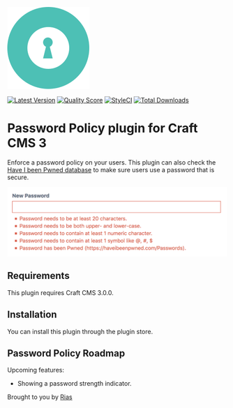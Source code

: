 ![Icon](./src/icon.svg)

[![Latest Version](https://img.shields.io/github/release/rias500/craft-password-policy.svg?style=flat-square)](https://github.com/rias500/craft-password-policy/releases)
[![Quality Score](https://img.shields.io/scrutinizer/g/rias500/craft-password-policy.svg?style=flat-square)](https://scrutinizer-ci.com/g/rias500/craft-password-policy)
[![StyleCI](https://styleci.io/repos/128541682/shield)](https://styleci.io/repos/128541682)
[![Total Downloads](https://img.shields.io/packagist/dt/rias/craft-password-policy.svg?style=flat-square)](https://packagist.org/packages/rias/craft-password-policy)

# Password Policy plugin for Craft CMS 3

Enforce a password policy on your users. This plugin can also check the [Have I been Pwned database](https://haveibeenpwned.com/Passwords) to make sure users use a password that is secure.

![Screenshot](resources/img/screenshot.png)

## Requirements

This plugin requires Craft CMS 3.0.0.

## Installation

You can install this plugin through the plugin store.

## Password Policy Roadmap

Upcoming features:

* Showing a password strength indicator.

Brought to you by [Rias](https://rias.be)
